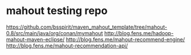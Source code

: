 # mahout testing repo
https://github.com/bsspirit/maven_mahout_template/tree/mahout-0.8/src/main/java/org/conan/mymahout
http://blog.fens.me/hadoop-mahout-maven-eclipse/
http://blog.fens.me/mahout-recommend-engine/
http://blog.fens.me/mahout-recommendation-api/
